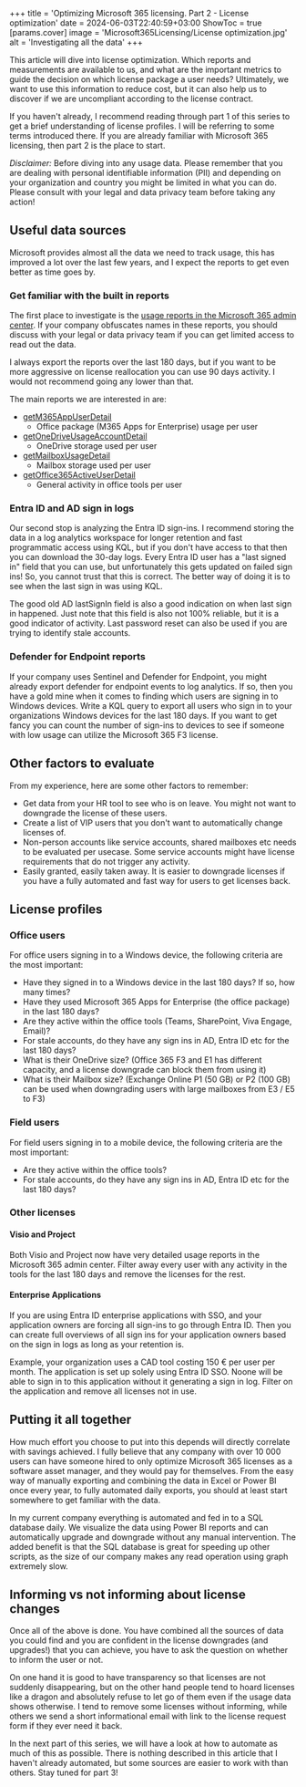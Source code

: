 +++
title = 'Optimizing Microsoft 365 licensing. Part 2 - License optimization'
date = 2024-06-03T22:40:59+03:00
ShowToc = true
[params.cover]
  image = 'Microsoft365Licensing/License optimization.jpg'
  alt = 'Investigating all the data'
+++

This article will dive into license optimization. Which reports and measurements are available to us, and what are the important metrics to guide the decision on which license package a user needs? Ultimately, we want to use this information to reduce cost, but it can also help us to discover if we are uncompliant according to the license contract.

If you haven't already, I recommend reading through part 1 of this series to get a brief understanding of license profiles. I will be referring to some terms introduced there. If you are already familiar with Microsoft 365 licensing, then part 2 is the place to start.

*Disclaimer:* Before diving into any usage data. Please remember that you are dealing with personal identifiable information (PII) and depending on your organization and country you might be limited in what you can do. Please consult with your legal and data privacy team before taking any action!

## Useful data sources

Microsoft provides almost all the data we need to track usage, this has improved a lot over the last few years, and I expect the reports to get even better as time goes by.

### Get familiar with the built in reports

The first place to investigate is the [usage reports in the Microsoft 365 admin center](https://admin.microsoft.com/#/reportsUsage). If your company obfuscates names in these reports, you should discuss with your legal or data privacy team if you can get limited access to read out the data.

I always export the reports over the last 180 days, but if you want to be more aggressive on license reallocation you can use 90 days activity. I would not recommend going any lower than that.

The main reports we are interested in are:
- [getM365AppUserDetail](https://learn.microsoft.com/en-us/graph/api/reportroot-getm365appuserdetail?view=graph-rest-1.0&tabs=http)
    - Office package (M365 Apps for Enterprise) usage per user
- [getOneDriveUsageAccountDetail](https://learn.microsoft.com/en-us/graph/api/reportroot-getonedriveusageaccountdetail?view=graph-rest-1.0&tabs=http)
    - OneDrive storage used per user
- [getMailboxUsageDetail](https://learn.microsoft.com/en-us/graph/api/reportroot-getmailboxusagedetail?view=graph-rest-1.0&tabs=http)
    - Mailbox storage used per user
- [getOffice365ActiveUserDetail](https://learn.microsoft.com/en-us/graph/api/reportroot-getoffice365activeuserdetail?view=graph-rest-1.0&tabs=http)
    - General activity in office tools per user

### Entra ID and AD sign in logs

Our second stop is analyzing the Entra ID sign-ins. I recommend storing the data in a log analytics workspace for longer retention and fast programmatic access using KQL, but if you don't have access to that then you can download the 30-day logs. Every Entra ID user has a "last signed in" field that you can use, but unfortunately this gets updated on failed sign ins! So, you cannot trust that this is correct. The better way of doing it is to see when the last sign in was using KQL.

The good old AD lastSignIn field is also a good indication on when last sign in happened. Just note that this field is also not 100% reliable, but it is a good indicator of activity. Last password reset can also be used if you are trying to identify stale accounts.

### Defender for Endpoint reports

If your company uses Sentinel and Defender for Endpoint, you might already export defender for endpoint events to log analytics. If so, then you have a gold mine when it comes to finding which users are signing in to Windows devices. Write a KQL query to export all users who sign in to your organizations Windows devices for the last 180 days. If you want to get fancy you can count the number of sign-ins to devices to see if someone with low usage can utilize the Microsoft 365 F3 license.

## Other factors to evaluate

From my experience, here are some other factors to remember:
- Get data from your HR tool to see who is on leave. You might not want to downgrade the license of these users.
- Create a list of VIP users that you don't want to automatically change licenses of.
- Non-person accounts like service accounts, shared mailboxes etc needs to be evaluated per usecase. Some service accounts might have license requirements that do not trigger any activity.
- Easily granted, easily taken away. It is easier to downgrade licenses if you have a fully automated and fast way for users to get licenses back.

## License profiles

### Office users

For office users signing in to a Windows device, the following criteria are the most important:
- Have they signed in to a Windows device in the last 180 days? If so, how many times?
- Have they used Microsoft 365 Apps for Enterprise (the office package) in the last 180 days?
- Are they active within the office tools (Teams, SharePoint, Viva Engage, Email)?
- For stale accounts, do they have any sign ins in AD, Entra ID etc for the last 180 days?
- What is their OneDrive size? (Office 365 F3 and E1 has different capacity, and a license downgrade can block them from using it)
- What is their Mailbox size? (Exchange Online P1 (50 GB) or P2 (100 GB) can be used when downgrading users with large mailboxes from E3 / E5 to F3)

### Field users

For field users signing in to a mobile device, the following criteria are the most important:
- Are they active within the office tools?
- For stale accounts, do they have any sign ins in AD, Entra ID etc for the last 180 days?

### Other licenses

#### Visio and Project

Both Visio and Project now have very detailed usage reports in the Microsoft 365 admin center. Filter away every user with any activity in the tools for the last 180 days and remove the licenses for the rest.

#### Enterprise Applications

If you are using Entra ID enterprise applications with SSO, and your application owners are forcing all sign-ins to go through Entra ID. Then you can create full overviews of all sign ins for your application owners based on the sign in logs as long as your retention is. 

Example, your organization uses a CAD tool costing 150 € per user per month. The application is set up solely using Entra ID SSO. Noone will be able to sign in to this application without it generating a sign in log. Filter on the application and remove all licenses not in use.

## Putting it all together

How much effort you choose to put into this depends will directly correlate with savings achieved. I fully believe that any company with over 10 000 users can have someone hired to only optimize Microsoft 365 licenses as a software asset manager, and they would pay for themselves. From the easy way of manually exporting and combining the data in Excel or Power BI once every year, to fully automated daily exports, you should at least start somewhere to get familiar with the data. 

In my current company everything is automated and fed in to a SQL database daily. We visualize the data using Power BI reports and can automatically upgrade and downgrade without any manual intervention. The added benefit is that the SQL database is great for speeding up other scripts, as the size of our company makes any read operation using graph extremely slow.

## Informing vs not informing about license changes

Once all of the above is done. You have combined all the sources of data you could find and you are confident in the license downgrades (and upgrades!) that you can achieve, you have to ask the question on whether to inform the user or not.

On one hand it is good to have transparency so that licenses are not suddenly disappearing, but on the other hand people tend to hoard licenses like a dragon and absolutely refuse to let go of them even if the usage data shows otherwise. I tend to remove some licenses without informing, while others we send a short informational email with link to the license request form if they ever need it back.

In the next part of this series, we will have a look at how to automate as much of this as possible. There is nothing described in this article that I haven't already automated, but some sources are easier to work with than others. Stay tuned for part 3!